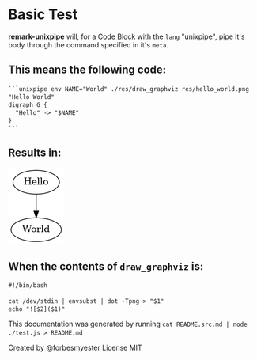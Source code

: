 # Basic Test

**remark-unixpipe** will, for a [Code Block](https://github.com/syntax-tree/mdast#code) with the `lang` "unixpipe", pipe it's body through the command specified in it's `meta`.

## This means the following code:

    ```unixpipe env NAME="World" ./res/draw_graphviz res/hello_world.png "Hello World"
    digraph G {
      "Hello" -> "$NAME"
    }
    ```

## Results in:

![Hello World](res/hello_world.png)

## When the contents of `draw_graphviz` is:

    #!/bin/bash

    cat /dev/stdin | envsubst | dot -Tpng > "$1"
    echo "![$2]($1)"

This documentation was generated by running `cat README.src.md | node ./test.js > README.md`

Created by @forbesmyester
License MIT
